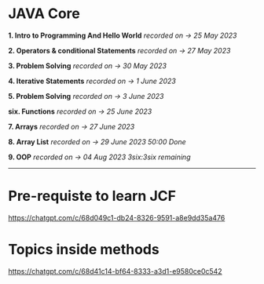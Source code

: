 # JAVA Core

**1. Intro to Programming And Hello World**
*recorded on -> 25 May 2023*

**2. Operators & conditional Statements**
*recorded on -> 27 May 2023*

**3. Problem Solving**
*recorded on -> 30 May 2023*

**4. Iterative Statements**
*recorded on -> 1 June 2023*

**5. Problem Solving**
*recorded on -> 3 June 2023*

**six. Functions**
*recorded on -> 25 June 2023*

**7. Arrays**
*recorded on -> 27 June 2023*

**8. Array List**
*recorded on -> 29 June 2023*
*50:00 Done*

**9. OOP**
*recorded on -> 04 Aug 2023*
*3six:3six remaining*


---------------------------------------

# Pre-requiste to learn JCF

https://chatgpt.com/c/68d049c1-db24-8326-9591-a8e9dd35a476

# Topics inside methods

https://chatgpt.com/c/68d41c14-bf64-8333-a3d1-e9580ce0c542